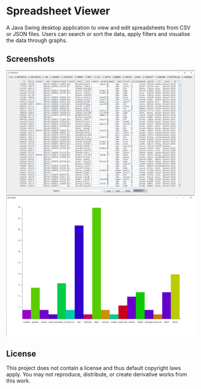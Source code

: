 # Spreadsheet Viewer
A Java Swing desktop application to view and edit spreadsheets from CSV or JSON files.
Users can search or sort the data, apply filters and visualise the data through graphs.
## Screenshots
![Main View](/screenshots/main.png?raw=true)
![Graph View](/screenshots/graph.png?raw=true)
## License
This project does not contain a license and thus default copyright laws apply.
You may not reproduce, distribute, or create derivative works from this work.
